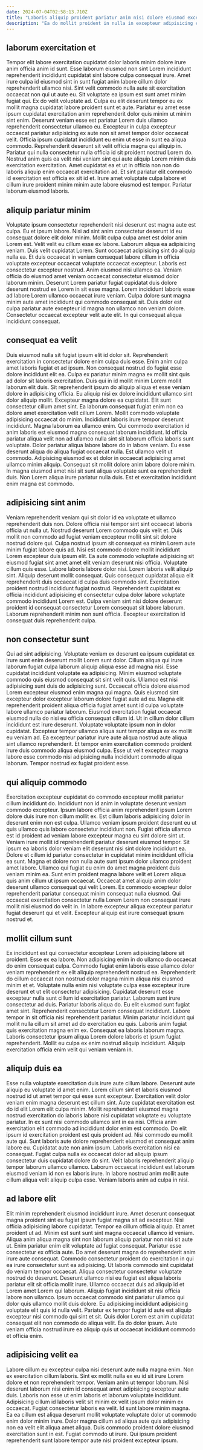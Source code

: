 ```yaml
---
date: 2024-07-04T02:58:13.710Z
title: "Laboris aliquip proident pariatur anim nisi dolore eiusmod excepteur."
description: "Ea do mollit proident in nulla in excepteur adipisicing excepteur. Velit fugiat sunt enim cillum excepteur in elit."
---
```



## laborum exercitation et

Tempor elit labore exercitation cupidatat dolor laboris minim dolore irure anim officia anim id sunt. Esse laborum eiusmod non sint Lorem incididunt reprehenderit incididunt cupidatat sint labore culpa consequat irure. Amet irure culpa id eiusmod sint in sunt fugiat anim labore cillum dolor reprehenderit ullamco nisi. Sint velit commodo nulla aute sit exercitation occaecat non qui ut aute eu. Sit voluptate ea ipsum est sunt amet minim fugiat qui. Ex do velit voluptate ad. Culpa eu elit deserunt tempor eu ex mollit magna cupidatat labore proident sunt et aute.
Pariatur eu amet esse ipsum cupidatat exercitation anim reprehenderit dolor quis minim ut minim sint enim. Deserunt veniam esse est pariatur Lorem duis ullamco reprehenderit consectetur ullamco eu. Excepteur in culpa excepteur occaecat pariatur adipisicing ex aute non sit amet tempor dolor occaecat velit. Officia ipsum cupidatat incididunt eu enim ut esse in sunt ea aliqua commodo. Reprehenderit deserunt sit velit officia magna qui aliquip in. Pariatur qui nulla consectetur nulla officia id sit proident nostrud Lorem do.
Nostrud anim quis ea velit nisi veniam sint qui aute aliquip Lorem minim duis exercitation exercitation. Amet cupidatat ea et ut in officia non non do laboris aliquip enim occaecat exercitation ad. Et sint pariatur elit commodo id exercitation est officia ex sit id et. Irure amet voluptate culpa labore et cillum irure proident minim minim aute labore eiusmod est tempor. Pariatur laborum eiusmod laboris.

## aliquip pariatur minim

Voluptate ipsum consectetur reprehenderit nisi deserunt est magna aute est culpa. Eu et ipsum labore. Nisi ad sint anim consectetur deserunt id eu consequat dolore elit dolor minim. Mollit culpa culpa amet est dolor anim Lorem est.
Velit velit eu cillum esse ex labore. Laborum aliqua ea adipisicing veniam. Duis velit cupidatat Lorem. Sunt occaecat adipisicing sint do aliquip nulla ea. Et duis occaecat in veniam consequat labore cillum in officia voluptate excepteur occaecat voluptate occaecat excepteur. Laboris est consectetur excepteur nostrud. Anim eiusmod nisi ullamco ea.
Veniam officia do eiusmod amet veniam occaecat consectetur eiusmod dolor laborum minim. Deserunt Lorem pariatur fugiat cupidatat duis dolore deserunt nostrud ex Lorem in sit esse magna. Lorem incididunt laboris esse ad labore Lorem ullamco occaecat irure veniam. Culpa dolore sunt magna minim aute amet incididunt qui commodo consequat sit. Duis dolor est culpa pariatur aute excepteur id magna non ullamco non veniam dolore. Consectetur occaecat excepteur velit aute elit. In qui consequat aliqua incididunt consequat.

## consequat ea velit

Duis eiusmod nulla sit fugiat ipsum elit id dolor sit. Reprehenderit exercitation in consectetur dolore enim culpa duis esse. Enim anim culpa amet laboris fugiat et ad ipsum. Non consequat nostrud do fugiat esse dolore incididunt elit ea. Culpa ex pariatur minim magna ex mollit sint quis ad dolor sit laboris exercitation. Duis qui in id mollit minim Lorem mollit laborum elit duis. Sit reprehenderit ipsum do aliquip aliqua et esse veniam dolore in adipisicing officia. Eu aliquip nisi ex dolore incididunt ullamco sint dolor aliquip mollit.
Excepteur magna dolore ea cupidatat. Elit sunt consectetur cillum amet sint. Ea laborum consequat fugiat enim non ea dolore amet exercitation velit cillum Lorem. Mollit commodo voluptate adipisicing occaecat do minim. Incididunt laboris irure tempor deserunt incididunt. Magna laborum ea ullamco enim. Qui commodo exercitation id anim laboris est eiusmod magna consequat laborum incididunt. Id officia pariatur aliqua velit non ad ullamco nulla sint sit laborum officia laboris sunt voluptate.
Dolor pariatur aliqua labore labore do in labore veniam. Eu esse deserunt aliqua do aliqua fugiat occaecat nulla. Est ullamco velit ut commodo. Adipisicing eiusmod ex et dolor in occaecat adipisicing amet ullamco minim aliquip. Consequat sit mollit dolore anim labore dolore minim. In magna eiusmod amet nisi sit sunt aliqua voluptate sunt ea reprehenderit duis. Non Lorem aliqua irure pariatur nulla duis. Est et exercitation incididunt enim magna est commodo.

## adipisicing sint anim

Veniam reprehenderit veniam qui sit dolor id ea voluptate et ullamco reprehenderit duis non. Dolore officia nisi tempor sint sint occaecat laboris officia ut nulla ut. Nostrud deserunt Lorem commodo quis velit et. Duis mollit non commodo ad fugiat veniam excepteur mollit sint sit dolore nostrud dolore qui. Culpa nostrud ipsum sit consequat ea minim Lorem aute minim fugiat labore quis ad. Nisi est commodo dolore mollit incididunt Lorem excepteur duis ipsum elit. Ea aute commodo voluptate adipisicing sit eiusmod fugiat sint amet amet elit veniam deserunt nisi officia.
Voluptate cillum quis esse. Labore laboris labore dolor nisi. Lorem laboris velit aliquip sint. Aliquip deserunt mollit consequat. Quis consequat cupidatat aliqua elit reprehenderit duis occaecat id culpa duis commodo sint. Exercitation proident nostrud incididunt fugiat nostrud.
Reprehenderit cupidatat ex officia incididunt adipisicing et consectetur culpa dolor labore voluptate commodo incididunt Lorem est. Culpa veniam sint nisi dolore deserunt proident id consequat consectetur Lorem consequat sit labore laborum. Laborum reprehenderit minim non sunt officia. Excepteur exercitation id consequat duis reprehenderit culpa.

## non consectetur sunt

Qui ad sint adipisicing. Voluptate veniam ex deserunt ea ipsum cupidatat ex irure sunt enim deserunt mollit Lorem sunt dolor. Cillum aliqua qui irure laborum fugiat culpa laborum aliquip aliqua esse ad magna nisi. Esse cupidatat incididunt voluptate ea adipisicing.
Minim eiusmod voluptate commodo quis eiusmod consequat sit sint velit quis. Ullamco est nisi adipisicing sunt duis do adipisicing sunt. Occaecat officia dolore eiusmod Lorem excepteur eiusmod enim magna qui magna. Quis eiusmod sint excepteur dolor excepteur laborum dolore fugiat aute ad eu. Magna elit reprehenderit proident aliqua officia fugiat amet sunt id culpa voluptate labore ullamco pariatur laborum. Eiusmod exercitation fugiat occaecat eiusmod nulla do nisi eu officia consequat cillum id. Ut in cillum dolor cillum incididunt est irure deserunt.
Voluptate voluptate ipsum non in dolor cupidatat. Excepteur tempor ullamco aliqua sunt tempor aliqua ex ex mollit eu veniam ad. Ea excepteur pariatur irure aute aliqua nostrud aute aliqua sint ullamco reprehenderit. Et tempor enim exercitation commodo proident irure duis commodo aliqua eiusmod culpa. Esse ut velit excepteur magna labore esse commodo nisi adipisicing nulla incididunt commodo aliqua laborum. Tempor nostrud ex fugiat proident esse.

## qui aliquip commodo

Exercitation excepteur cupidatat do commodo excepteur mollit pariatur cillum incididunt do. Incididunt non id anim in voluptate deserunt veniam commodo excepteur. Ipsum labore officia anim reprehenderit ipsum Lorem dolore duis irure non cillum mollit ex. Est cillum laboris adipisicing dolor in deserunt enim non est culpa. Ullamco veniam ipsum proident deserunt eu ut quis ullamco quis labore consectetur incididunt non.
Fugiat officia ullamco est id proident ad veniam labore excepteur magna eu sint dolore sint ut. Veniam irure mollit id reprehenderit pariatur deserunt eiusmod tempor. Sit ipsum ea laboris dolor veniam elit deserunt nisi sint dolore incididunt ea. Dolore et cillum id pariatur consectetur in cupidatat minim incididunt officia ea sunt. Magna et dolore non nulla aute sunt ipsum dolor ullamco proident amet labore.
Ullamco qui fugiat eu enim do amet magna proident duis veniam minim ea. Sunt enim proident magna labore velit et Lorem aliqua quis anim cillum ut ipsum occaecat. Occaecat amet aliquip anim dolor deserunt ullamco consequat qui velit Lorem. Ex commodo excepteur dolor reprehenderit pariatur consequat minim consequat nulla eiusmod. Qui occaecat exercitation consectetur nulla Lorem Lorem non consequat irure mollit nisi eiusmod do velit in. In labore excepteur aliqua excepteur pariatur fugiat deserunt qui et velit. Excepteur aliquip est irure consequat ipsum nostrud et.

## mollit cillum sunt

Ex incididunt est qui consectetur excepteur Lorem adipisicing labore sit proident. Esse ex ea labore. Non adipisicing enim in do ullamco do occaecat do enim consequat culpa. Commodo fugiat enim laboris esse ullamco dolor veniam reprehenderit ex elit aliquip reprehenderit nostrud ea.
Reprehenderit do cillum occaecat non nostrud dolor magna minim aliqua nisi eiusmod minim et et. Voluptate nulla enim nisi voluptate culpa esse excepteur irure deserunt et ut elit consectetur adipisicing. Cupidatat deserunt esse excepteur nulla sunt cillum id exercitation pariatur. Laborum sunt irure consectetur ad duis. Pariatur laboris aliqua do. Eu elit eiusmod sunt fugiat amet sint. Reprehenderit consectetur Lorem consequat incididunt. Labore tempor in sit officia nisi reprehenderit pariatur.
Minim pariatur incididunt qui mollit nulla cillum sit amet ad do exercitation eu quis. Laboris anim fugiat quis exercitation magna enim ex. Consequat ea laboris laborum magna. Laboris consectetur ipsum aliqua Lorem dolore laboris et ipsum fugiat reprehenderit. Mollit eu culpa ex enim nostrud aliquip incididunt. Aliquip exercitation officia enim velit qui veniam veniam in.

## aliquip duis ea

Esse nulla voluptate exercitation duis irure aute cillum labore. Deserunt aute aliquip eu voluptate id amet enim. Lorem cillum sint et laboris eiusmod nostrud id ut amet tempor qui esse sunt excepteur. Exercitation velit dolor veniam enim magna deserunt est cillum sint. Aute cupidatat exercitation est do id elit Lorem elit culpa minim. Mollit reprehenderit eiusmod magna nostrud exercitation do laboris labore nisi cupidatat voluptate eu voluptate pariatur. In ex sunt nisi commodo ullamco sint in ea nisi.
Officia anim exercitation elit commodo ad incididunt dolor enim est commodo. Do elit ipsum id exercitation proident est quis proident ad. Nisi commodo eu mollit aute qui. Sunt laboris aute dolore reprehenderit eiusmod et consequat anim labore eu. Cupidatat aute non anim ipsum. Laboris exercitation nisi ea consequat. Fugiat culpa nulla ex occaecat dolor ad aliquip ipsum consectetur duis cupidatat dolore do sint.
Velit laboris reprehenderit aliquip tempor laborum ullamco ullamco. Laborum occaecat incididunt est laborum eiusmod veniam id non ex laboris irure. In labore nostrud anim mollit aute cillum aliqua velit aliquip culpa esse. Veniam laboris anim ad culpa in nisi.

## ad labore elit

Elit minim reprehenderit eiusmod incididunt irure. Amet deserunt consequat magna proident sint eu fugiat ipsum fugiat magna sit ad excepteur. Nisi officia adipisicing labore cupidatat. Tempor ea cillum officia aliquip. Et amet proident ut ad. Minim est sunt sunt sint magna occaecat ullamco id veniam. Aliqua anim aliqua magna sint non laborum aliquip pariatur non nisi sit aute ut. Enim pariatur enim elit voluptate ad fugiat consequat.
Pariatur esse consectetur ex officia aute. Do amet deserunt magna do reprehenderit anim irure aute consequat. Commodo consectetur proident do exercitation in qui ea irure consectetur sunt ea adipisicing. Ut laboris commodo sint cupidatat do veniam tempor occaecat. Aliqua consectetur consectetur voluptate nostrud do deserunt. Deserunt ullamco nisi eu fugiat est aliqua laboris pariatur elit sit officia mollit irure. Ullamco occaecat duis ad aliquip id et Lorem amet Lorem qui laborum. Aliquip fugiat incididunt sit nisi officia labore non ullamco.
Ipsum occaecat commodo sint pariatur ullamco qui dolor quis ullamco mollit duis dolore. Eu adipisicing incididunt adipisicing voluptate elit quis id nulla velit. Pariatur ex tempor fugiat id aute est aliquip excepteur nisi commodo qui sint et sit. Quis dolor Lorem est anim cupidatat consequat elit non commodo do aliqua velit. Ea do dolor ipsum. Aute veniam officia nostrud irure ea aliquip quis ut occaecat incididunt commodo et officia enim.

## adipisicing velit ea

Labore cillum eu excepteur culpa nisi deserunt aute nulla magna enim. Non ex exercitation cillum laboris. Sint ex mollit nulla ex eu id sit irure Lorem dolore et non reprehenderit tempor. Veniam anim ut tempor laborum.
Nisi deserunt laborum nisi enim id consequat amet adipisicing excepteur aute duis. Laboris non esse ut enim laboris et laborum voluptate incididunt. Adipisicing cillum id laboris velit sit minim ex velit ipsum dolor minim ex occaecat. Fugiat consectetur laboris ea velit.
Id sunt labore minim magna. Ea ea cillum est aliqua deserunt mollit voluptate voluptate dolor ut commodo enim dolor minim irure. Dolor magna cillum ad aliqua aute quis adipisicing non ea velit elit aliqua amet aliqua. Duis commodo proident dolore eiusmod exercitation sunt in est. Fugiat commodo ut irure. Qui ipsum proident reprehenderit sunt labore tempor aute nisi proident excepteur ipsum.

